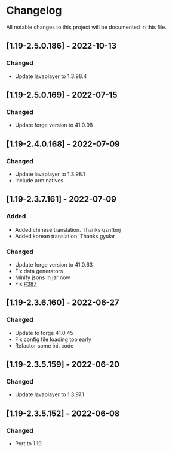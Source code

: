 # Changelog
All notable changes to this project will be documented in this file.

## [1.19-2.5.0.186] - 2022-10-13
### Changed
 - Update lavaplayer to 1.3.98.4

## [1.19-2.5.0.169] - 2022-07-15
### Changed
 - Update forge version to 41.0.98

## [1.19-2.4.0.168] - 2022-07-09
### Changed
 - Update lavaplayer to 1.3.98.1
 - Include arm natives

## [1.19-2.3.7.161] - 2022-07-09
### Added
 - Added chinese translation. Thanks qznfbnj
 - Added korean translation. Thanks gyular
 
### Changed
 - Update forge version to 41.0.63
 - Fix data generators
 - Minify jsons in jar now
 - Fix [#387](https://github.com/MC-U-Team/Music-Player/issues/387)

## [1.19-2.3.6.160] - 2022-06-27
### Changed
 - Update to forge 41.0.45
 - Fix config file loading too early
 - Refactor some init code

## [1.19-2.3.5.159] - 2022-06-20
### Changed
 - Update lavaplayer to 1.3.97.1

## [1.19-2.3.5.152] - 2022-06-08
### Changed
 - Port to 1.19